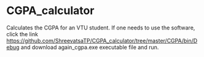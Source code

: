 # CGPA_calculator
Calculates the CGPA for an VTU student.
If one needs to use the software, click the link https://github.com/ShreevatsaTP/CGPA_calculator/tree/master/CGPA/bin/Debug and download again_cgpa.exe executable file and run.
